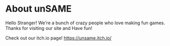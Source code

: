 # About unSAME

Hello Stranger! We're a bunch of crazy people who love making fun games. Thanks for visiting our site and Have fun! 

Check out our itch.io page!
https://unsame.itch.io/
